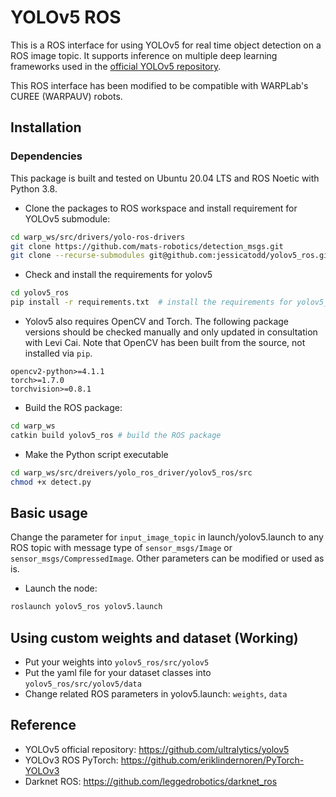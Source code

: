 # YOLOv5 ROS
This is a ROS interface for using YOLOv5 for real time object detection on a ROS image topic. It supports inference on multiple deep learning frameworks used in the [official YOLOv5 repository](https://github.com/ultralytics/yolov5).

This ROS interface has been modified to be compatible with WARPLab's CUREE (WARPAUV) robots. 

## Installation

### Dependencies
This package is built and tested on Ubuntu 20.04 LTS and ROS Noetic with Python 3.8.

* Clone the packages to ROS workspace and install requirement for YOLOv5 submodule:
```bash
cd warp_ws/src/drivers/yolo-ros-drivers
git clone https://github.com/mats-robotics/detection_msgs.git
git clone --recurse-submodules git@github.com:jessicatodd/yolov5_ros.git 
```
* Check and install the requirements for yolov5
```bash
cd yolov5_ros
pip install -r requirements.txt  # install the requirements for yolov5_ros
```
* Yolov5 also requires OpenCV and Torch. The following package versions should be checked manually and only updated in consultation with Levi Cai. Note that OpenCV has been built from the source, not installed via `pip`. 
```
opencv2-python>=4.1.1
torch>=1.7.0
torchvision>=0.8.1
```
* Build the ROS package:
```bash
cd warp_ws
catkin build yolov5_ros # build the ROS package
```
* Make the Python script executable 
```bash
cd warp_ws/src/dreivers/yolo_ros_driver/yolov5_ros/src
chmod +x detect.py
```

## Basic usage
Change the parameter for `input_image_topic` in launch/yolov5.launch to any ROS topic with message type of `sensor_msgs/Image` or `sensor_msgs/CompressedImage`. Other parameters can be modified or used as is.

* Launch the node:
```bash
roslaunch yolov5_ros yolov5.launch
```

## Using custom weights and dataset (Working)
* Put your weights into `yolov5_ros/src/yolov5`
* Put the yaml file for your dataset classes into `yolov5_ros/src/yolov5/data`
* Change related ROS parameters in yolov5.launch: `weights`,  `data`

## Reference
* YOLOv5 official repository: https://github.com/ultralytics/yolov5
* YOLOv3 ROS PyTorch: https://github.com/eriklindernoren/PyTorch-YOLOv3
* Darknet ROS: https://github.com/leggedrobotics/darknet_ros
